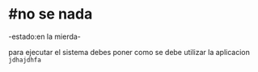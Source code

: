 <h1> #no se nada</h1>
-estado:en la mierda-

para ejecutar el sistema debes poner como se debe utilizar la aplicacion
```jdhajdhfa```

